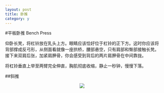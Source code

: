 ```yaml
---
layout: post
title: 卧推
category: y
---
```


#平板卧推 Bench Press

仰卧长凳，将杠铃放在乳头上方。眼睛应该恰好位于杠铃的正下方。这时你应该将背部撑成反弓形，从侧面看就像一座拱桥，腰部悬空，只有肩部和臀部接触长凳。接下来双肩后张，加紧肩胛骨，你会感受到背后的两片肩胛骨在中间靠拢。

将杠铃垂直上举至两臂完全伸直，胸肌彻底收缩，静止一秒钟，慢慢下落。


##斜推
<center><img src="http://www-oriyao-com.oss-cn-hangzhou.aliyuncs.com/Yate/%E6%96%9C%E6%8E%A8.gif"></center>


